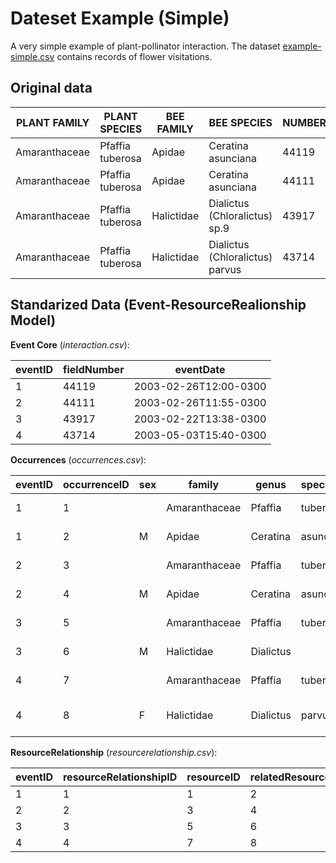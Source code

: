 # Dateset Example (Simple)

A very simple example of plant-pollinator interaction. The dataset [example-simple.csv](/examples/example-simple.csv) contains records of flower visitations.

## Original data

PLANT FAMILY | PLANT SPECIES | BEE FAMILY | BEE SPECIES | NUMBER | SEX | DATE | HOUR
-- | -- | -- | -- | -- | -- | -- | --
Amaranthaceae | Pfaffia tuberosa |Apidae | Ceratina asunciana | 44119 | M | 26/2/2003 | 12:00
Amaranthaceae	| Pfaffia tuberosa |Apidae | Ceratina asunciana | 44111 | M | 26/2/2003 | 11:55
Amaranthaceae	| Pfaffia tuberosa | Halictidae | Dialictus (Chloralictus) sp.9 | 43917 | M | 22/2/2003 | 13:38
Amaranthaceae	| Pfaffia tuberosa | Halictidae | Dialictus (Chloralictus) parvus | 43714 |F | 3/5/2003 | 15:40

## Standarized Data (Event-ResourceRealionship Model)

**Event Core** (*interaction.csv*):

eventID | fieldNumber | eventDate 
-- | -- | -- |
1 | 44119 | 2003-02-26T12:00-0300
2 | 44111 | 2003-02-26T11:55-0300
3 | 43917 | 2003-02-22T13:38-0300
4 | 43714 | 2003-05-03T15:40-0300

**Occurrences** (*occurrences.csv*):

eventID | occurrenceID | sex | family | genus | specificEpithet | scienticName | taxonRank | verbatimTaxonRank
-- | -- | -- | -- | -- | -- | -- | -- | -- 
1 | 1 | | Amaranthaceae | Pfaffia | tuberosa | Pfaffia tuberosa | species | Pfaffia tuberosa
1 | 2 | M | Apidae | Ceratina | asunciana | Ceratina asunciana | species | Ceratina asunciana
2 | 3 | | Amaranthaceae | Pfaffia | tuberosa | Pfaffia tuberosa | species | Pfaffia tuberosa
2 | 4 | M | Apidae | Ceratina | asunciana | Ceratina asunciana | species | Ceratina asunciana
3 | 5 | | Amaranthaceae | Pfaffia | tuberosa | Pfaffia tuberosa | species | Pfaffia tuberosa
3 | 6 | M | Halictidae | Dialictus | | Dialictus | genus | Dialictus (Chloralictys) sp.9
4 | 7 | | Amaranthaceae | Pfaffia | tuberosa | Pfaffia tuberosa | species | Pfaffia tuberosa
4 | 8 | F | Halictidae | Dialictus | parvus | Dialictus parvus | species | Dialictus (Chloralictys) parvus

**ResourceRelationship** (*resourcerelationship.csv*):

eventID | resourceRelationshipID | resourceID | relatedResourceID | relationshipOfResource | relationshipEstablishedDate
-- | -- | -- | -- | -- | -- 
1 | 1 | 1 | 2 | flowersVisitedBy | 2003-02-26T12:00-0300
2 | 2 | 3 | 4 | flowersVisitedBy | 2003-02-26T11:55-0300
3 | 3 | 5 | 6 | flowersVisitedBy | 2003-02-26T13:38-0300
4 | 4 | 7 | 8 | flowersVisitedBy | 2003-05-03T15:40-0300



